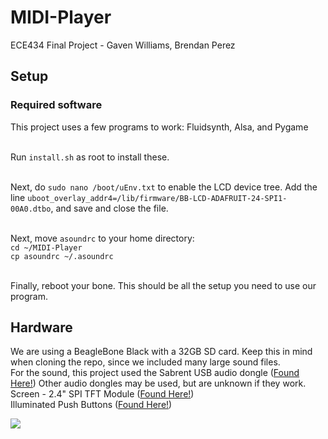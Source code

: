 # MIDI-Player
ECE434 Final Project - Gaven Williams, Brendan Perez
## Setup
### Required software
This project uses a few programs to work: Fluidsynth, Alsa, and Pygame <br /><br />

Run ```install.sh``` as root to install these. <br /><br />

Next, do ```sudo nano /boot/uEnv.txt``` to enable the LCD device tree. Add the line ```uboot_overlay_addr4=/lib/firmware/BB-LCD-ADAFRUIT-24-SPI1-00A0.dtbo```, and save and close the file. <br /><br />

Next, move ```asoundrc``` to your home directory: <br />
```cd ~/MIDI-Player```<br />
```cp asoundrc ~/.asoundrc```<br /><br />

Finally, reboot your bone. 
This should be all the setup you need to use our program.
## Hardware
We are using a BeagleBone Black with a 32GB SD card. Keep this in mind when cloning the repo, since we included many large sound files.<br />
For the sound, this project used the Sabrent USB audio dongle ([Found Here!](https://www.amazon.com/dp/B002R33VWW?ref=nb_sb_ss_w_as-reorder-t1_ypp_rep_k0_1_6&amp=&crid=2I6QTTIB3SO00&amp=&sprefix=sabren))
Other audio dongles may be used, but are unknown if they work. <br />
Screen - 2.4" SPI TFT Module ([Found Here!](https://www.amazon.com/HiLetgo-Display-ILI9341-Touch-240x320/dp/B07WNLNRDN)) <br />
Illuminated Push Buttons ([Found Here!](https://www.amazon.com/Baomain-Button-Switch-Latching-Rectangular/dp/B01N1RGTPH/ref=sr_1_24?keywords=illuminated+push+buttons&qid=1675718947&sr=8-24))

![](lcdspi1.png)
